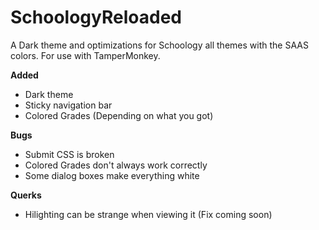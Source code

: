 # SchoologyReloaded
A Dark theme and optimizations for Schoology all themes with the SAAS colors. For use with TamperMonkey.

**Added**
+ Dark theme
+ Sticky navigation bar
+ Colored Grades (Depending on what you got)

**Bugs**
+ Submit CSS is broken
+ Colored Grades don't always work correctly
+ Some dialog boxes make everything white

**Querks**
+ Hilighting can be strange when viewing it (Fix coming soon)

